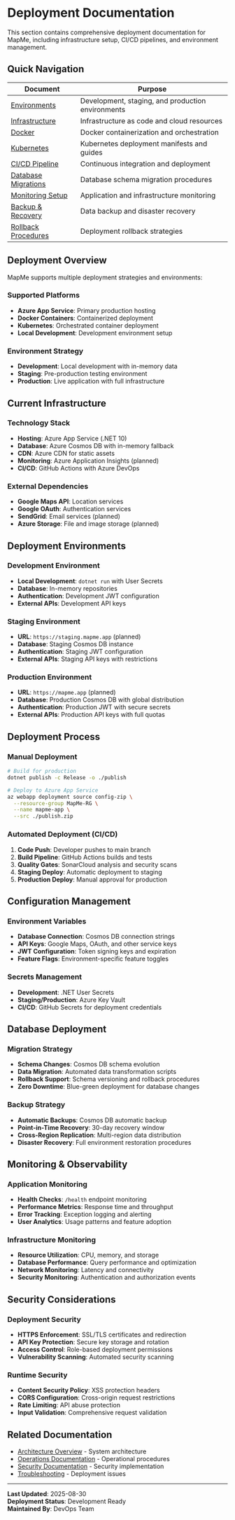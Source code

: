 # Deployment Documentation

This section contains comprehensive deployment documentation for MapMe, including infrastructure setup, CI/CD pipelines, and environment management.

## Quick Navigation

| Document | Purpose |
|----------|----------|
| [Environments](./environments.md) | Development, staging, and production environments |
| [Infrastructure](./infrastructure.md) | Infrastructure as code and cloud resources |
| [Docker](./docker.md) | Docker containerization and orchestration |
| [Kubernetes](./kubernetes/README.md) | Kubernetes deployment manifests and guides |
| [CI/CD Pipeline](./ci-cd.md) | Continuous integration and deployment |
| [Database Migrations](./database-migrations.md) | Database schema migration procedures |
| [Monitoring Setup](./monitoring-setup.md) | Application and infrastructure monitoring |
| [Backup & Recovery](./backup-recovery.md) | Data backup and disaster recovery |
| [Rollback Procedures](./rollback-procedures.md) | Deployment rollback strategies |

## Deployment Overview

MapMe supports multiple deployment strategies and environments:

### Supported Platforms
- **Azure App Service**: Primary production hosting
- **Docker Containers**: Containerized deployment
- **Kubernetes**: Orchestrated container deployment
- **Local Development**: Development environment setup

### Environment Strategy
- **Development**: Local development with in-memory data
- **Staging**: Pre-production testing environment
- **Production**: Live application with full infrastructure

## Current Infrastructure

### Technology Stack
- **Hosting**: Azure App Service (.NET 10)
- **Database**: Azure Cosmos DB with in-memory fallback
- **CDN**: Azure CDN for static assets
- **Monitoring**: Azure Application Insights (planned)
- **CI/CD**: GitHub Actions with Azure DevOps

### External Dependencies
- **Google Maps API**: Location services
- **Google OAuth**: Authentication services
- **SendGrid**: Email services (planned)
- **Azure Storage**: File and image storage (planned)

## Deployment Environments

### Development Environment
- **Local Development**: `dotnet run` with User Secrets
- **Database**: In-memory repositories
- **Authentication**: Development JWT configuration
- **External APIs**: Development API keys

### Staging Environment
- **URL**: `https://staging.mapme.app` (planned)
- **Database**: Staging Cosmos DB instance
- **Authentication**: Staging JWT configuration
- **External APIs**: Staging API keys with restrictions

### Production Environment
- **URL**: `https://mapme.app` (planned)
- **Database**: Production Cosmos DB with global distribution
- **Authentication**: Production JWT with secure secrets
- **External APIs**: Production API keys with full quotas

## Deployment Process

### Manual Deployment
```bash
# Build for production
dotnet publish -c Release -o ./publish

# Deploy to Azure App Service
az webapp deployment source config-zip \
  --resource-group MapMe-RG \
  --name mapme-app \
  --src ./publish.zip
```

### Automated Deployment (CI/CD)
1. **Code Push**: Developer pushes to main branch
2. **Build Pipeline**: GitHub Actions builds and tests
3. **Quality Gates**: SonarCloud analysis and security scans
4. **Staging Deploy**: Automatic deployment to staging
5. **Production Deploy**: Manual approval for production

## Configuration Management

### Environment Variables
- **Database Connection**: Cosmos DB connection strings
- **API Keys**: Google Maps, OAuth, and other service keys
- **JWT Configuration**: Token signing keys and expiration
- **Feature Flags**: Environment-specific feature toggles

### Secrets Management
- **Development**: .NET User Secrets
- **Staging/Production**: Azure Key Vault
- **CI/CD**: GitHub Secrets for deployment credentials

## Database Deployment

### Migration Strategy
- **Schema Changes**: Cosmos DB schema evolution
- **Data Migration**: Automated data transformation scripts
- **Rollback Support**: Schema versioning and rollback procedures
- **Zero Downtime**: Blue-green deployment for database changes

### Backup Strategy
- **Automatic Backups**: Cosmos DB automatic backup
- **Point-in-Time Recovery**: 30-day recovery window
- **Cross-Region Replication**: Multi-region data distribution
- **Disaster Recovery**: Full environment restoration procedures

## Monitoring & Observability

### Application Monitoring
- **Health Checks**: `/health` endpoint monitoring
- **Performance Metrics**: Response time and throughput
- **Error Tracking**: Exception logging and alerting
- **User Analytics**: Usage patterns and feature adoption

### Infrastructure Monitoring
- **Resource Utilization**: CPU, memory, and storage
- **Database Performance**: Query performance and optimization
- **Network Monitoring**: Latency and connectivity
- **Security Monitoring**: Authentication and authorization events

## Security Considerations

### Deployment Security
- **HTTPS Enforcement**: SSL/TLS certificates and redirection
- **API Key Protection**: Secure key storage and rotation
- **Access Control**: Role-based deployment permissions
- **Vulnerability Scanning**: Automated security scanning

### Runtime Security
- **Content Security Policy**: XSS protection headers
- **CORS Configuration**: Cross-origin request restrictions
- **Rate Limiting**: API abuse protection
- **Input Validation**: Comprehensive request validation

## Related Documentation

- [Architecture Overview](../architecture/system-overview.md) - System architecture
- [Operations Documentation](../operations/README.md) - Operational procedures
- [Security Documentation](../security/README.md) - Security implementation
- [Troubleshooting](../troubleshooting/deployment-issues.md) - Deployment issues

---

**Last Updated**: 2025-08-30  
**Deployment Status**: Development Ready  
**Maintained By**: DevOps Team
